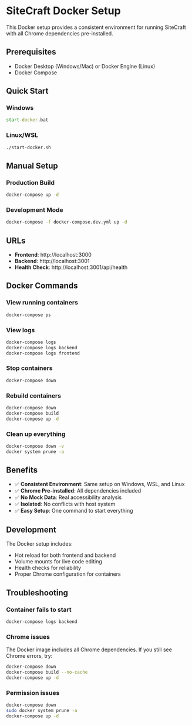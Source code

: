# SiteCraft Docker Setup

This Docker setup provides a consistent environment for running SiteCraft with all Chrome dependencies pre-installed.

## Prerequisites

- Docker Desktop (Windows/Mac) or Docker Engine (Linux)
- Docker Compose

## Quick Start

### Windows
```cmd
start-docker.bat
```

### Linux/WSL
```bash
./start-docker.sh
```

## Manual Setup

### Production Build
```bash
docker-compose up -d
```

### Development Mode
```bash
docker-compose -f docker-compose.dev.yml up -d
```

## URLs

- **Frontend**: http://localhost:3000
- **Backend**: http://localhost:3001
- **Health Check**: http://localhost:3001/api/health

## Docker Commands

### View running containers
```bash
docker-compose ps
```

### View logs
```bash
docker-compose logs
docker-compose logs backend
docker-compose logs frontend
```

### Stop containers
```bash
docker-compose down
```

### Rebuild containers
```bash
docker-compose down
docker-compose build
docker-compose up -d
```

### Clean up everything
```bash
docker-compose down -v
docker system prune -a
```

## Benefits

- ✅ **Consistent Environment**: Same setup on Windows, WSL, and Linux
- ✅ **Chrome Pre-installed**: All dependencies included
- ✅ **No Mock Data**: Real accessibility analysis
- ✅ **Isolated**: No conflicts with host system
- ✅ **Easy Setup**: One command to start everything

## Development

The Docker setup includes:
- Hot reload for both frontend and backend
- Volume mounts for live code editing
- Health checks for reliability
- Proper Chrome configuration for containers

## Troubleshooting

### Container fails to start
```bash
docker-compose logs backend
```

### Chrome issues
The Docker image includes all Chrome dependencies. If you still see Chrome errors, try:
```bash
docker-compose down
docker-compose build --no-cache
docker-compose up -d
```

### Permission issues
```bash
docker-compose down
sudo docker system prune -a
docker-compose up -d
```